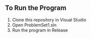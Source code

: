 ## To Run the Program
1. Clone this repository in Visual Studio
2. Open ProblemSet1.sln
3. Run the program in Release 
